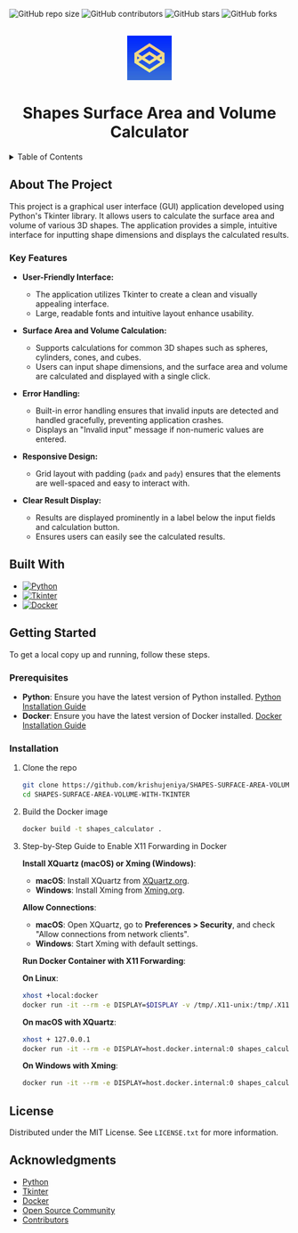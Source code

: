 

<a id="readme-top"></a>
![GitHub repo size](https://img.shields.io/github/repo-size/krishujeniya/SHAPES-SURFACE-AREA-VOLUME-WITH-TKINTER)
![GitHub contributors](https://img.shields.io/github/contributors/krishujeniya/SHAPES-SURFACE-AREA-VOLUME-WITH-TKINTER)
![GitHub stars](https://img.shields.io/github/stars/krishujeniya/SHAPES-SURFACE-AREA-VOLUME-WITH-TKINTER?style=social)
![GitHub forks](https://img.shields.io/github/forks/krishujeniya/SHAPES-SURFACE-AREA-VOLUME-WITH-TKINTER?style=social)

<!-- PROJECT LOGO -->
<br />
<div align="center">
  <img src="images.jpeg" alt="Logo" width="80" height="80">

  <h1 align="center">Shapes Surface Area and Volume Calculator</h1>
</div>

<details>
  <summary>Table of Contents</summary>
  <ol>
    <li>
      <a href="#about-the-project">About The Project</a>
      <ul>
        <li><a href="#key-features">Key Features</a></li>
        <li><a href="#built-with">Built With</a></li>
      </ul>
    </li>
    <li>
      <a href="#getting-started">Getting Started</a>
      <ul>
        <li><a href="#prerequisites">Prerequisites</a></li>
        <li><a href="#installation">Installation</a></li>
      </ul>
    </li>
    <li><a href="#license">License</a></li>
    <li><a href="#acknowledgments">Acknowledgments</a></li>
  </ol>
</details>

## About The Project

This project is a graphical user interface (GUI) application developed using Python's Tkinter library. It allows users to calculate the surface area and volume of various 3D shapes. The application provides a simple, intuitive interface for inputting shape dimensions and displays the calculated results.

### Key Features

- **User-Friendly Interface:**
  - The application utilizes Tkinter to create a clean and visually appealing interface.
  - Large, readable fonts and intuitive layout enhance usability.

- **Surface Area and Volume Calculation:**
  - Supports calculations for common 3D shapes such as spheres, cylinders, cones, and cubes.
  - Users can input shape dimensions, and the surface area and volume are calculated and displayed with a single click.

- **Error Handling:**
  - Built-in error handling ensures that invalid inputs are detected and handled gracefully, preventing application crashes.
  - Displays an "Invalid input" message if non-numeric values are entered.

- **Responsive Design:**
  - Grid layout with padding (`padx` and `pady`) ensures that the elements are well-spaced and easy to interact with.

- **Clear Result Display:**
  - Results are displayed prominently in a label below the input fields and calculation button.
  - Ensures users can easily see the calculated results.

## Built With

- [![Python](https://img.shields.io/badge/Python-3776AB?style=for-the-badge&logo=python&logoColor=white)](https://www.python.org/)
- [![Tkinter](https://img.shields.io/badge/Tkinter-2C2255?style=for-the-badge&logo=python&logoColor=white)](https://docs.python.org/3/library/tkinter.html)
- [![Docker](https://img.shields.io/badge/Docker-2496ED?style=for-the-badge&logo=docker&logoColor=white)](https://www.docker.com/)

## Getting Started

To get a local copy up and running, follow these steps.

### Prerequisites

- **Python**: Ensure you have the latest version of Python installed. [Python Installation Guide](https://www.python.org/downloads/)
- **Docker**: Ensure you have the latest version of Docker installed. [Docker Installation Guide](https://docs.docker.com/get-docker/)

### Installation

1. Clone the repo
   ```sh
   git clone https://github.com/krishujeniya/SHAPES-SURFACE-AREA-VOLUME-WITH-TKINTER.git
   cd SHAPES-SURFACE-AREA-VOLUME-WITH-TKINTER
   ```
2. Build the Docker image
   ```sh
   docker build -t shapes_calculator .
   ```

3. Step-by-Step Guide to Enable X11 Forwarding in Docker

   **Install XQuartz (macOS) or Xming (Windows)**:
   - **macOS**: Install XQuartz from [XQuartz.org](https://www.xquartz.org/).
   - **Windows**: Install Xming from [Xming.org](https://sourceforge.net/projects/xming/).

   **Allow Connections**:
   - **macOS**: Open XQuartz, go to **Preferences > Security**, and check "Allow connections from network clients".
   - **Windows**: Start Xming with default settings.

   **Run Docker Container with X11 Forwarding**:

   **On Linux**:
   ```sh
   xhost +local:docker
   docker run -it --rm -e DISPLAY=$DISPLAY -v /tmp/.X11-unix:/tmp/.X11-unix shapes_calculator
   ```

   **On macOS with XQuartz**:
   ```sh
   xhost + 127.0.0.1
   docker run -it --rm -e DISPLAY=host.docker.internal:0 shapes_calculator
   ```

   **On Windows with Xming**:
   ```sh
   docker run -it --rm -e DISPLAY=host.docker.internal:0 shapes_calculator
   ```

## License

Distributed under the MIT License. See `LICENSE.txt` for more information.

## Acknowledgments

* [Python](https://www.python.org/)
* [Tkinter](https://docs.python.org/3/library/tkinter.html)
* [Docker](https://www.docker.com/)
* [Open Source Community](https://opensource.org/)
* [Contributors](https://github.com/krishujeniya/SHAPES-SURFACE-AREA-VOLUME-WITH-TKINTER/graphs/contributors)
